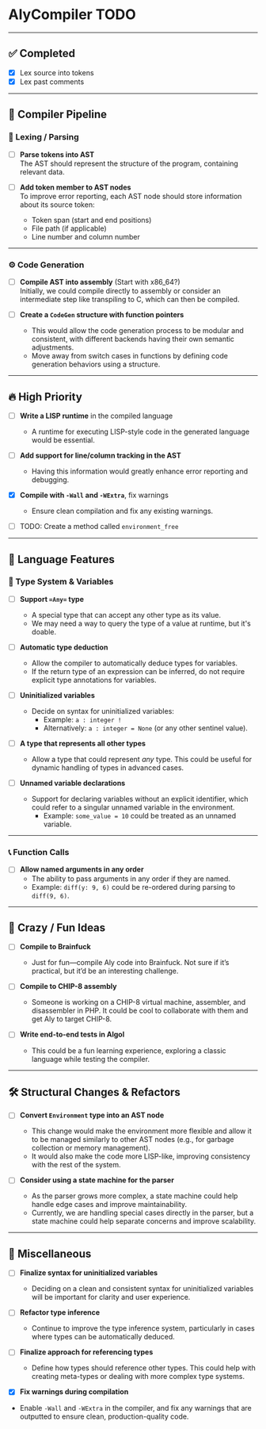 # AlyCompiler TODO

---

## ✅ Completed

- [x] Lex source into tokens  
- [x] Lex past comments

---

## 🚧 Compiler Pipeline

### 🔁 Lexing / Parsing
- [ ] **Parse tokens into AST**  
  The AST should represent the structure of the program, containing relevant data.

- [ ] **Add token member to AST nodes**  
  To improve error reporting, each AST node should store information about its source token:  
  - Token span (start and end positions)  
  - File path (if applicable)  
  - Line number and column number

---

### ⚙️ Code Generation
- [ ] **Compile AST into assembly** (Start with x86_64?)  
  Initially, we could compile directly to assembly or consider an intermediate step like transpiling to C, which can then be compiled.  

- [ ] **Create a `CodeGen` structure with function pointers**  
  - This would allow the code generation process to be modular and consistent, with different backends having their own semantic adjustments.  
  - Move away from switch cases in functions by defining code generation behaviors using a structure.

---

## 🔥 High Priority

- [ ] **Write a LISP runtime** in the compiled language  
  - A runtime for executing LISP-style code in the generated language would be essential.

- [ ] **Add support for line/column tracking in the AST**  
  - Having this information would greatly enhance error reporting and debugging.

- [x] **Compile with `-Wall` and `-WExtra`**, fix warnings  
  - Ensure clean compilation and fix any existing warnings.

- [ ] TODO: Create a method called `environment_free`
---

## 🧠 Language Features

### 🔧 Type System & Variables
- [ ] **Support `=Any=` type**  
  - A special type that can accept any other type as its value.  
  - We may need a way to query the type of a value at runtime, but it's doable.

- [ ] **Automatic type deduction**  
  - Allow the compiler to automatically deduce types for variables.  
  - If the return type of an expression can be inferred, do not require explicit type annotations for variables.

- [ ] **Uninitialized variables**  
  - Decide on syntax for uninitialized variables:  
    - Example: `a : integer !`  
    - Alternatively: `a : integer = None` (or any other sentinel value).

- [ ] **A type that represents all other types**  
  - Allow a type that could represent *any* type. This could be useful for dynamic handling of types in advanced cases.

- [ ] **Unnamed variable declarations**  
  - Support for declaring variables without an explicit identifier, which could refer to a singular unnamed variable in the environment.  
    - Example: `some_value = 10` could be treated as an unnamed variable.

---

### 📞 Function Calls
- [ ] **Allow named arguments in any order**  
  - The ability to pass arguments in any order if they are named.  
  - Example: `diff(y: 9, 6)` could be re-ordered during parsing to `diff(9, 6)`.

---

## 🤯 Crazy / Fun Ideas

- [ ] **Compile to Brainfuck**  
  - Just for fun—compile Aly code into Brainfuck. Not sure if it’s practical, but it’d be an interesting challenge.

- [ ] **Compile to CHIP-8 assembly**  
  - Someone is working on a CHIP-8 virtual machine, assembler, and disassembler in PHP. It could be cool to collaborate with them and get Aly to target CHIP-8.

- [ ] **Write end-to-end tests in Algol**  
  - This could be a fun learning experience, exploring a classic language while testing the compiler.

---

## 🛠️ Structural Changes & Refactors

- [ ] **Convert `Environment` type into an AST node**  
  - This change would make the environment more flexible and allow it to be managed similarly to other AST nodes (e.g., for garbage collection or memory management).  
  - It would also make the code more LISP-like, improving consistency with the rest of the system.

- [ ] **Consider using a state machine for the parser**  
  - As the parser grows more complex, a state machine could help handle edge cases and improve maintainability.  
  - Currently, we are handling special cases directly in the parser, but a state machine could help separate concerns and improve scalability.

---

## 📌 Miscellaneous

- [ ] **Finalize syntax for uninitialized variables**  
  - Deciding on a clean and consistent syntax for uninitialized variables will be important for clarity and user experience.

- [ ] **Refactor type inference**  
  - Continue to improve the type inference system, particularly in cases where types can be automatically deduced.

- [ ] **Finalize approach for referencing types**  
  - Define how types should reference other types. This could help with creating meta-types or dealing with more complex type systems.

- [x] **Fix warnings during compilation**  
- Enable `-Wall` and `-WExtra` in the compiler, and fix any warnings that are outputted to ensure clean, production-quality code.
